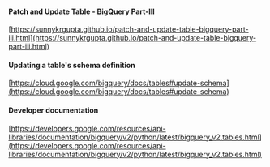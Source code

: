 
#### Patch and Update Table - BigQuery Part-III
[https://sunnykrgupta.github.io/patch-and-update-table-bigquery-part-iii.html](https://sunnykrgupta.github.io/patch-and-update-table-bigquery-part-iii.html)


#### Updating a table's schema definition
[https://cloud.google.com/bigquery/docs/tables#update-schema](https://cloud.google.com/bigquery/docs/tables#update-schema)

#### Developer documentation
[https://developers.google.com/resources/api-libraries/documentation/bigquery/v2/python/latest/bigquery_v2.tables.html](https://developers.google.com/resources/api-libraries/documentation/bigquery/v2/python/latest/bigquery_v2.tables.html)
